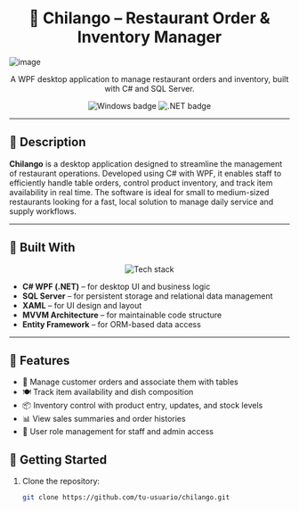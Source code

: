 <a id="readme-top"></a>

<h1 align="center">🌮 Chilango – Restaurant Order & Inventory Manager</h1>

![image](https://github.com/user-attachments/assets/fa3c3bd4-4816-45ea-9ec6-d633d2d4ca6d)

<p align="center">
  A WPF desktop application to manage restaurant orders and inventory, built with C# and SQL Server.
</p>

<p align="center">
  <img src="https://img.shields.io/badge/Platform-Windows-0078D6?style=flat&logo=windows&logoColor=white" alt="Windows badge">
  <img src="https://img.shields.io/badge/Framework-.NET-512BD4?style=flat&logo=dotnet&logoColor=white" alt=".NET badge">
</p>

---

## 📝 Description

**Chilango** is a desktop application designed to streamline the management of restaurant operations. Developed using C# with WPF, it enables staff to efficiently handle table orders, control product inventory, and track item availability in real time. The software is ideal for small to medium-sized restaurants looking for a fast, local solution to manage daily service and supply workflows.

---

## 🧱 Built With

<p align="center">
  <img src="https://skillicons.dev/icons?i=cs,dotnet," alt="Tech stack" />
</p>

- **C# WPF (.NET)** – for desktop UI and business logic
- **SQL Server** – for persistent storage and relational data management
- **XAML** – for UI design and layout
- **MVVM Architecture** – for maintainable code structure
- **Entity Framework** – for ORM-based data access

---

## 🔑 Features

- 🧾 Manage customer orders and associate them with tables
- 🍽️ Track item availability and dish composition
- 📦 Inventory control with product entry, updates, and stock levels
- 📊 View sales summaries and order histories
- 👥 User role management for staff and admin access

## 🚀 Getting Started

1. Clone the repository:
   ```bash
   git clone https://github.com/tu-usuario/chilango.git
